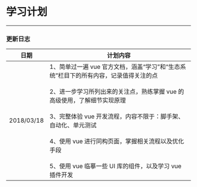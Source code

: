 # 学习计划

------

### 更新日志

| 日期 | 计划内容 |
| --- | ------  |
| 2018/03/18|1、简单过一遍 vue 官方文档，涵盖“学习”和“生态系统”栏目下的所有内容，记录值得关注的点<br/><br/>2、进一步学习所列出来的关注点，熟练掌握 vue 的高级使用，了解细节实现原理<br/><br/>3、完整体验 vue 开发流程，内容不限于：脚手架、自动化、单元测试<br/><br/>4、使用 vue 进行同构页面，掌握相关流程以及优化手段<br/><br/>5、使用 vue 临摹一些 UI 库的组件，以及学习 vue 插件开发|
